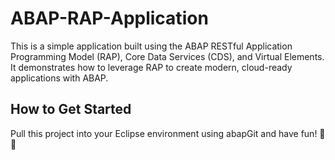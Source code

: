 # ABAP-RAP-Application

This is a simple application built using the ABAP RESTful Application Programming Model (RAP), Core Data Services (CDS), and Virtual Elements. It demonstrates how to leverage RAP to create modern, cloud-ready applications with ABAP.

## How to Get Started

Pull this project into your Eclipse environment using abapGit and have fun! 🚀😄
